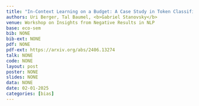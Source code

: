 ```yaml
---
title: "In-Context Learning on a Budget: A Case Study in Token Classification"
authors: Uri Berger, Tal Baumel, <b>Gabriel Stanovsky</b>
venue: Workshop on Insights from Negative Results in NLP
base: eco-sem
bib: NONE
bib-ext: NONE
pdf: NONE
pdf-ext: https://arxiv.org/abs/2406.13274
talk: NONE
code: NONE
layout: post
poster: NONE
slides: NONE
data: NONE
date: 02-01-2025
categories: [bias]
---
```

